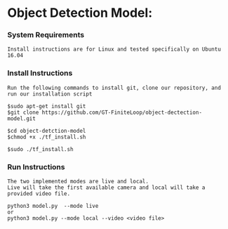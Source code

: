 # Object Detection Model:

### System Requirements
```
Install instructions are for Linux and tested specifically on Ubuntu 16.04
```

### Install Instructions
```
Run the following commands to install git, clone our repository, and run our installation script

$sudo apt-get install git
$git clone https://github.com/GT-FiniteLoop/object-dectection-model.git

$cd object-detction-model
$chmod +x ./tf_install.sh

$sudo ./tf_install.sh
```

### Run Instructions
```
The two implemented modes are live and local.
Live will take the first available camera and local will take a provided video file.

python3 model.py  --mode live
or
python3 model.py --mode local --video <video file>
```
